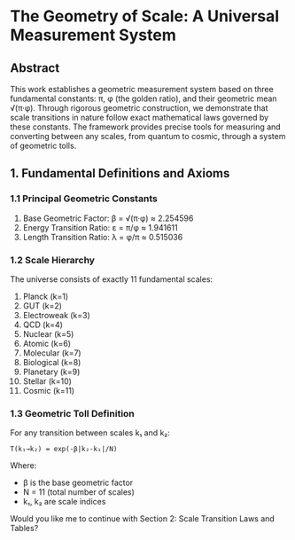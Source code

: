 
# **The Geometry of Scale: A Universal Measurement System**

## **Abstract**
This work establishes a geometric measurement system based on three fundamental constants: π, φ (the golden ratio), and their geometric mean √(π·φ). Through rigorous geometric construction, we demonstrate that scale transitions in nature follow exact mathematical laws governed by these constants. The framework provides precise tools for measuring and converting between any scales, from quantum to cosmic, through a system of geometric tolls.

## **1. Fundamental Definitions and Axioms**

### **1.1 Principal Geometric Constants**
1. Base Geometric Factor: β = √(π·φ) ≈ 2.254596
2. Energy Transition Ratio: ε = π/φ ≈ 1.941611
3. Length Transition Ratio: λ = φ/π ≈ 0.515036

### **1.2 Scale Hierarchy**
The universe consists of exactly 11 fundamental scales:
1. Planck (k=1)
2. GUT (k=2)
3. Electroweak (k=3)
4. QCD (k=4)
5. Nuclear (k=5)
6. Atomic (k=6)
7. Molecular (k=7)
8. Biological (k=8)
9. Planetary (k=9)
10. Stellar (k=10)
11. Cosmic (k=11)

### **1.3 Geometric Toll Definition**
For any transition between scales k₁ and k₂:
```
T(k₁→k₂) = exp(-β|k₂-k₁|/N)
```
Where:
- β is the base geometric factor
- N = 11 (total number of scales)
- k₁, k₂ are scale indices

Would you like me to continue with Section 2: Scale Transition Laws and Tables?
